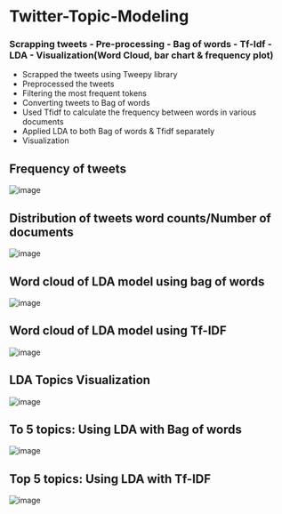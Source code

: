 # Twitter-Topic-Modeling
### Scrapping tweets - Pre-processing - Bag of words - Tf-Idf - LDA - Visualization(Word Cloud, bar chart &amp; frequency plot)

- Scrapped the tweets using Tweepy library
- Preprocessed the tweets
- Filtering the most frequent tokens
- Converting tweets to Bag of words
- Used Tfidf to calculate the frequency between words in various documents
- Applied LDA to both Bag of words & Tfidf separately
- Visualization

## Frequency of tweets
![image](https://user-images.githubusercontent.com/39268487/127291224-b7bc7461-c2d8-4c7b-98af-e0c2b3677ab6.png)

## Distribution of tweets word counts/Number of documents
![image](https://user-images.githubusercontent.com/39268487/127527740-3d8940c7-7cf6-4eea-a1e6-eb2113b022be.png)

## Word cloud of LDA model using bag of words
![image](https://user-images.githubusercontent.com/39268487/127291295-0d20157d-d3be-42db-b940-948b5070f944.png)

## Word cloud of LDA model using Tf-IDF
![image](https://user-images.githubusercontent.com/39268487/127291321-87bb70d1-090b-4023-8025-e54c441d9112.png)

## LDA Topics Visualization
![image](https://user-images.githubusercontent.com/39268487/127527617-01ec8659-984a-4360-83c5-0fea159c6b45.png)

## To 5 topics: Using LDA with Bag of words
![image](https://user-images.githubusercontent.com/39268487/127527577-d32e2b42-dfc4-4397-ba7b-54a5fb9ee7fd.png)

## Top 5 topics: Using LDA with Tf-IDF
![image](https://user-images.githubusercontent.com/39268487/127527560-497048b6-3a41-4f9b-b5b9-59e62215b2be.png)


